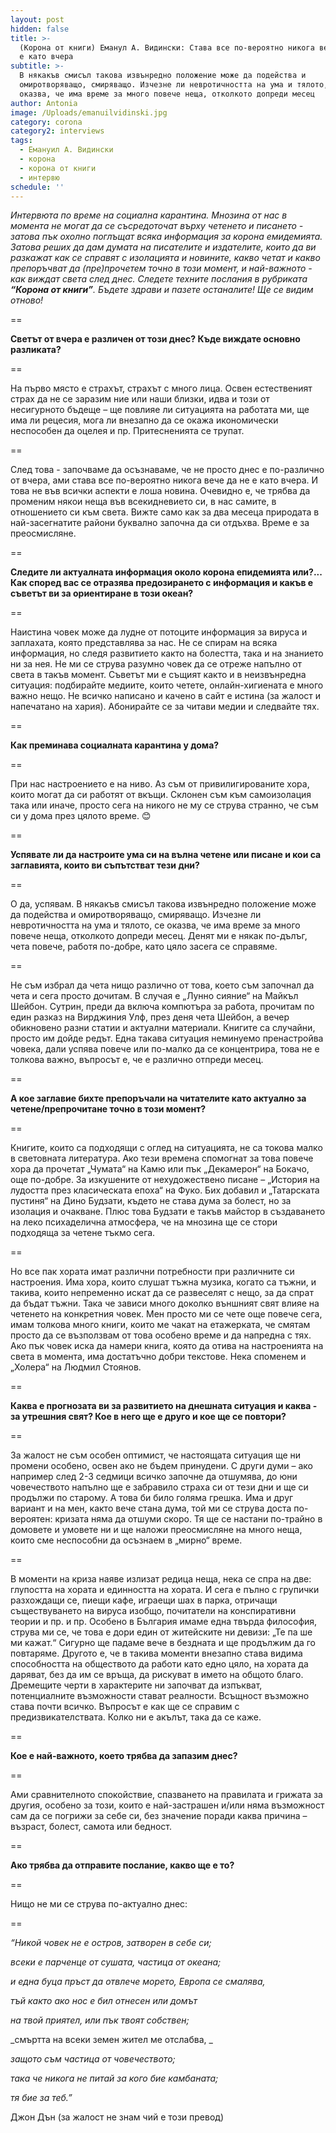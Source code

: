 ```yaml
---
layout: post
hidden: false
title: >-
  (Корона от книги) Еманул А. Видински: Става все по-вероятно никога вече да не
  е като вчера
subtitle: >-
  В някакъв смисъл такова извънредно положение може да подейства и
  омиротворяващо, смиряващо. Изчезне ли невротичността на ума и тялото, се
  оказва, че има време за много повече неща, отколкото допреди месец
author: Antonia
image: /Uploads/emanuilvidinski.jpg
category: corona
category2: interviews
tags:
  - Емануил А. Видински
  - корона
  - корона от книги
  - интервю
schedule: ''
---
```

_Интервюта по време на социална карантина. Мнозина от нас в момента не могат да се съсредоточат върху четенето и писането - затова пък охолно поглъщат всяка информация за корона емидемията. Затова реших да дам думата на писателите и издателите, които да ви разкажат как се справят с изолацията и новините, какво четат и какво препоръчват да (пре)прочетем точно в този момент, и най-важното - как виждат света след днес. Следете техните послания в рубриката **“Корона от книги”**. Бъдете здрави и пазете останалите! Ще се видим отново!_

\==

**Светът от вчера е различен от този днес? Къде виждате основно разликата?**

\==

На първо място е страхът, страхът с много лица. Освен естественият страх да не се заразим ние или наши близки, идва и този от несигурното бъдеще – ще повлияе ли ситуацията на работата ми, ще има ли рецесия, мога ли внезапно да се окажа икономически неспособен да оцелея и пр. Притесненията се трупат. 

\==

След това -  започваме да осъзнаваме, че не просто днес е по-различно от вчера, ами става все по-вероятно никога вече да не е като вчера. И това не във всички аспекти е лоша новина. Очевидно е, че трябва да променим някои неща във всекидневието си, в нас самите, в отношението си към света. Вижте само как за два месеца природата в най-засегнатите райони буквално започна да си отдъхва. Време е за преосмисляне.

\==

**Следите ли актуалната информация около корона епидемията или?... Как според вас се отразява предозирането с информация и какъв е съветът ви за ориентиране в този океан?**

\==

Наистина човек може да лудне от потоците информация за вируса и заплахата, която представлява за нас. Не се спирам на всяка информация, но следя развитието както на болестта, така и на знанието ни за нея. Не ми се струва разумно човек да се отреже напълно от света в такъв момент. Съветът ми е същият както и в неизвънредна ситуация: подбирайте медиите, които четете, онлайн-хигиената е много важно нещо. Не всичко написано и качено в сайт е истина (за жалост и напечатано на хария). Абонирайте се за читави медии и следвайте тях.

\==

**Как преминава социалната карантина у дома?**

\==

При нас настроението е на ниво. Аз съм от привилигированите хора, които могат да си работят от вкъщи. Склонен съм към самоизолация така или иначе, просто сега на никого не му се струва странно, че съм си у дома през цялото време. 😊

\==

**Успявате ли да настроите ума си на вълна четене или писане и кои са заглавията, които ви съпътстват тези дни?**

\==

О да, успявам. В някакъв смисъл такова извънредно положение може да подейства и омиротворяващо, смиряващо. Изчезне ли невротичността на ума и тялото, се оказва, че има време за много повече неща, отколкото допреди месец. Денят ми е някак по-дълъг, чета повече, работя по-добре, като цяло засега се справяме.

\==

Не съм избрал да чета нищо различно от това, което съм започнал да чета и сега просто дочитам. В случая е „Лунно сияние“ на Майкъл Шейбон. Сутрин, преди да включа компютъра за работа, прочитам по един разказ на Вирджиния Улф, през деня чета Шейбон, а вечер обикновено разни статии и актуални материали. Книгите са случайни, просто им дойде редът. Една такава ситуация неминуемо пренастройва човека, дали успява повече или по-малко да се концентрира, това не е толкова важно, въпросът е, че е различно отпреди месец.

\==

**А кое заглавие бихте препоръчали на читателите като актуално за четене/препрочитане точно в този момент?**

\==

Книгите, които са подходящи с оглед на ситуацията, не са токова малко в световната литература. Ако тези времена спомогнат за това повече хора да прочетат „Чумата“ на Камю или пък „Декамерон“ на Бокачо, още по-добре. За изкушените от нехудожествено писане – „История на лудостта през класическата епоха“ на Фуко. Бих добавил и „Татарската пустиня“ на Дино Будзати, където не става дума за болест, но за изолация и очакване. Плюс това Будзати е такъв майстор в създаването на леко психаделична атмосфера, че на мнозина ще се стори подходяща за четене тъкмо сега. 

\==

Но все пак хората имат различни потребности при различните си настроения. Има хора, които слушат тъжна музика, когато са тъжни, и такива, които непременно искат да се развеселят с нещо, за да спрат да бъдат тъжни. Така че зависи много доколко външният свят влияе на четенето на конкретния човек. Мен просто ми се чете още повече сега, имам толкова много книги, които ме чакат на етажерката, че смятам просто да се възползвам от това особено време и да напредна с тях. Ако пък човек иска да намери книга, която да отива на настроенията на света в момента, има достатъчно добри текстове. Нека споменем и „Холера“ на Людмил Стоянов.

\==

**Каква е прогнозата ви за развитието на днешната ситуация и каква - за утрешния свят? Кое в него ще е друго и кое ще се повтори?**

\==

За жалост не съм особен оптимист, че настоящата ситуация ще ни промени особено, освен ако не бъдем принудени. С други думи – ако например след 2-3 седмици всичко започне да отшумява, до юни човечеството напълно ще е забравило страха си от тези дни и ще си продължи по старому. А това би било голяма грешка. Има и друг вариант и на мен, както вече стана дума, той ми се струва доста по-вероятен: кризата няма да отшуми скоро. Тя ще се настани по-трайно в домовете и умовете ни и ще наложи преосмисляне на много неща, които сме неспособни да осъзнаем в „мирно“ време.

\==

В моменти на криза наяве излизат редица неща, нека се спра на две: глупостта на хората и единността на хората. И сега е пълно с групички разхождащи се, пиещи кафе, играещи шах в парка, отричащи съществуването на вируса изобщо, почитатели на конспиративни теории и пр. и пр. Особено в България имаме една твърда философия, струва ми се, че това е дори един от житейските ни девизи: „Те па ше ми кажат.“ Сигурно ще падаме вече в бездната и ще продължим да го повтаряме. Другото е, че в такива моменти внезапно става видима способността на обществото да работи като едно цяло, на хората да даряват, без да им се връща, да рискуват в името на общото благо. Дремещите черти в характерите ни започват да изпъкват, потенциалните възможности стават реалности. Всъщност възможно става почти всичко. Въпросът е как ще се справим с предизвикателствата. Колко ни е акълът, така да се каже.

\==

**Кое е най-важното, което трябва да запазим днес?**

\==

Ами сравнителното спокойствие, спазването на правилата и грижата за другия, особено за този, които е най-застрашен и/или няма възможност сам да се погрижи за себе си, без значение поради каква причина – възраст, болест, самота или бедност.

\==

**Ако трябва да отправите послание, какво ще е то?**

\==

Нищо не ми се струва по-актуално днес:

\==

_“Никой човек не е остров, затворен в себе си;_

_всеки е парченце от сушата, частица от океана;_

_и една буца пръст да отвлече морето, Европа се смалява,_

_тъй както ако нос е бил отнесен или домът_

_на твой приятел, или пък твоят собствен;_

_смъртта на всеки земен жител ме отслабва, _

_защото съм частица от човечеството;_

_така че никога не питай за кого бие камбаната;_

_тя бие за теб.”_

Джон Дън (за жалост не знам чий е този превод)
